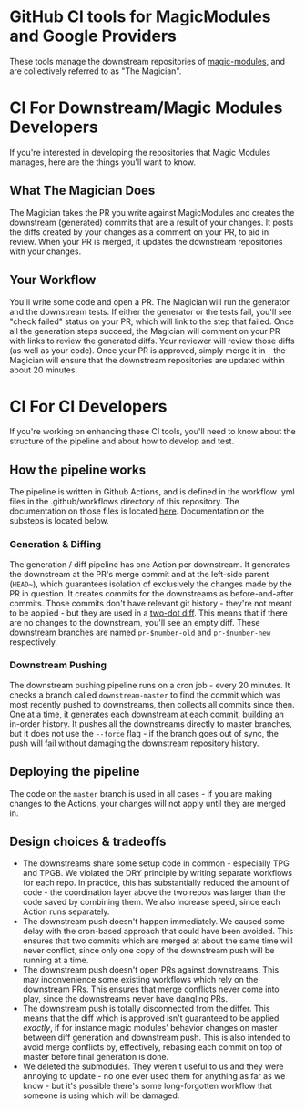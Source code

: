GitHub CI tools for MagicModules and Google Providers
===

These tools manage the downstream repositories of [magic-modules](https://github.com/GoogleCloudPlatform/magic-modules), and are collectively referred to as "The Magician".

# CI For Downstream/Magic Modules Developers
If you're interested in developing the repositories that Magic Modules manages, here are the things you'll want to know.

## What The Magician Does
The Magician takes the PR you write against MagicModules and creates the downstream (generated) commits that are a result of your changes.  It posts the diffs created by your changes as a comment on your PR, to aid in review.  When your PR is merged, it updates the downstream repositories with your changes.

## Your Workflow

You'll write some code and open a PR.  The Magician will run the generator and the downstream tests.  If either the generator or the tests fail, you'll see "check failed" status on your PR, which will link to the step that failed.  Once all the generation steps succeed, the Magician will comment on your PR with links to review the generated diffs.  Your reviewer will review those diffs (as well as your code).  Once your PR is approved, simply merge it in - the Magician will ensure that the downstream repositories are updated within about 20 minutes.

# CI For CI Developers
If you're working on enhancing these CI tools, you'll need to know about the structure of the pipeline and about how to develop and test.

## How the pipeline works
The pipeline is written in Github Actions, and is defined in the workflow .yml files in the .github/workflows directory of this repository.  The documentation on those files is located [here](https://help.github.com/en/actions/automating-your-workflow-with-github-actions/building-actions).  Documentation on the substeps is located below.

### Generation & Diffing
The generation / diff pipeline has one Action per downstream.  It generates the downstream at the PR's merge commit and at the left-side parent (`HEAD~`), which guarantees isolation of exclusively the changes made by the PR in question.  It creates commits for the downstreams as before-and-after commits.  Those commits don't have relevant git history - they're not meant to be applied - but they are used in a [two-dot diff](https://help.github.com/en/github/collaborating-with-issues-and-pull-requests/about-comparing-branches-in-pull-requests#three-dot-and-two-dot-git-diff-comparisons).  This means that if there are no changes to the downstream, you'll see an empty diff.  These downstream branches are named `pr-$number-old` and `pr-$number-new` respectively.

### Downstream Pushing
The downstream pushing pipeline runs on a cron job - every 20 minutes.  It checks a branch called `downstream-master` to find the commit which was most recently pushed to downstreams, then collects all commits since then.  One at a time, it generates each downstream at each commit, building an in-order history.  It pushes all the downstreams directly to master branches, but it does not use the `--force` flag - if the branch goes out of sync, the push will fail without damaging the downstream repository history.

## Deploying the pipeline
The code on the `master` branch is used in all cases - if you are making changes to the Actions, your changes will not apply until they are merged in.

## Design choices & tradeoffs
* The downstreams share some setup code in common - especially TPG and TPGB.  We violated the DRY principle by writing separate workflows for each repo.  In practice, this has substantially reduced the amount of code - the coordination layer above the two repos was larger than the code saved by combining them.  We also increase speed, since each Action runs separately.
* The downstream push doesn't happen immediately.  We caused some delay with the cron-based approach that could have been avoided.  This ensures that two commits which are merged at about the same time will never conflict, since only one copy of the downstream push will be running at a time.
* The downstream push doesn't open PRs against downstreams.  This may inconvenience some existing workflows which rely on the downstream PRs.  This ensures that merge conflicts never come into play, since the downstreams never have dangling PRs.
* The downstream push is totally disconnected from the differ.  This means that the diff which is approved isn't guaranteed to be applied *exactly*, if for instance magic modules' behavior changes on master between diff generation and downstream push.  This is also intended to avoid merge conflicts by, effectively, rebasing each commit on top of master before final generation is done.
* We deleted the submodules.  They weren't useful to us and they were annoying to update - no one ever used them for anything as far as we know - but it's possible there's some long-forgotten workflow that someone is using which will be damaged.
